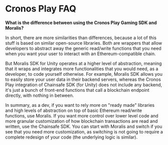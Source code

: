 # Cronos Play FAQ

**What is the difference between using the Cronos Play Gaming SDK and Moralis?**&#x20;

In short, there are more similarities than differences, because a lot of this stuff is based on similar open-source libraries. Both are wrappers that allow developers to abstract away the generic read/write functions that you need when you want your user to interact with an Ethereum-compatible chain.&#x20;

But Moralis SDK for Unity operates at a higher level of abstraction, meaning that it wraps and integrates more functionalities that you would need, as a developer, to code yourself otherwise. For example, Moralis SDK allows you to easily store your user data in their backend servers, whereas the Cronos Play integration of Chainsafe SDK (for Unity) does not include any backend, it's just a bunch of front-end functions that call a blockchain endpoint directly, with nothing in between.&#x20;

In summary, as a dev, if you want to rely more on "ready made" libraries and high levels of abstraction on top of basic Ethereum read/write functions, use Moralis. If you want more control over lower level code and more granular customization of how blockchain transactions are read and written, use the Chainsafe SDK. You can start with Moralis and switch if you see that you need more customization, as switching is not going to require a complete redesign of your code (the underlying logic is similar).
